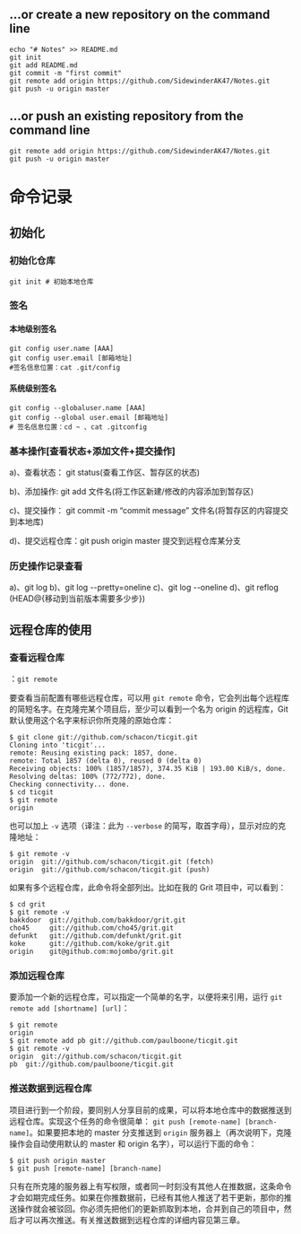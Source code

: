 ## …or create a new repository on the command line

```shell
echo "# Notes" >> README.md
git init
git add README.md
git commit -m "first commit"
git remote add origin https://github.com/SidewinderAK47/Notes.git
git push -u origin master
```

## …or push an existing repository from the command line

```shell
git remote add origin https://github.com/SidewinderAK47/Notes.git
git push -u origin master
```

# 命令记录

## 初始化
### 初始化仓库
```shell
git init # 初始本地仓库 
```
### 签名
#### 本地级别签名
```shell
git config user.name [AAA]
git config user.email [邮箱地址]
#签名信息位置：cat .git/config
```
#### 系统级别签名
```shell
git config --globaluser.name [AAA]
git config --global user.email [邮箱地址]
# 签名信息位置：cd ~ 、cat .gitconfig
```
### 基本操作[查看状态+添加文件+提交操作]
a)、查看状态： git status(查看工作区、暂存区的状态)

b)、添加操作: git add 文件名(将工作区新建/修改的内容添加到暂存区)

c)、提交操作： git commit -m “commit message” 文件名(将暂存区的内容提交到本地库)

d)、提交远程仓库：git push origin master  提交到远程仓库某分支

### 历史操作记录查看
a)、git log
b)、git log --pretty=oneline
c)、git log --oneline
d)、git reflog (HEAD@{移动到当前版本需要多少步})

## 远程仓库的使用

### 查看远程仓库

：`git remote`

要查看当前配置有哪些远程仓库，可以用 `git remote` 命令，它会列出每个远程库的简短名字。在克隆完某个项目后，至少可以看到一个名为 origin 的远程库，Git 默认使用这个名字来标识你所克隆的原始仓库：

```
$ git clone git://github.com/schacon/ticgit.git
Cloning into 'ticgit'...
remote: Reusing existing pack: 1857, done.
remote: Total 1857 (delta 0), reused 0 (delta 0)
Receiving objects: 100% (1857/1857), 374.35 KiB | 193.00 KiB/s, done.
Resolving deltas: 100% (772/772), done.
Checking connectivity... done.
$ cd ticgit
$ git remote
origin
```

也可以加上 `-v` 选项（译注：此为 `--verbose` 的简写，取首字母），显示对应的克隆地址：

```shell
$ git remote -v
origin  git://github.com/schacon/ticgit.git (fetch)
origin  git://github.com/schacon/ticgit.git (push)
```

如果有多个远程仓库，此命令将全部列出。比如在我的 Grit 项目中，可以看到：

```
$ cd grit
$ git remote -v
bakkdoor  git://github.com/bakkdoor/grit.git
cho45     git://github.com/cho45/grit.git
defunkt   git://github.com/defunkt/grit.git
koke      git://github.com/koke/grit.git
origin    git@github.com:mojombo/grit.git
```

### 添加远程仓库

要添加一个新的远程仓库，可以指定一个简单的名字，以便将来引用，运行 `git remote add [shortname] [url]`：

```
$ git remote
origin
$ git remote add pb git://github.com/paulboone/ticgit.git
$ git remote -v
origin  git://github.com/schacon/ticgit.git
pb  git://github.com/paulboone/ticgit.git
```

### 推送数据到远程仓库

项目进行到一个阶段，要同别人分享目前的成果，可以将本地仓库中的数据推送到远程仓库。实现这个任务的命令很简单： `git push [remote-name] [branch-name]`。如果要把本地的 master 分支推送到 `origin` 服务器上（再次说明下，克隆操作会自动使用默认的 master 和 origin 名字），可以运行下面的命令：

```
$ git push origin master
$ git push [remote-name] [branch-name]
```

只有在所克隆的服务器上有写权限，或者同一时刻没有其他人在推数据，这条命令才会如期完成任务。如果在你推数据前，已经有其他人推送了若干更新，那你的推送操作就会被驳回。你必须先把他们的更新抓取到本地，合并到自己的项目中，然后才可以再次推送。有关推送数据到远程仓库的详细内容见第三章。